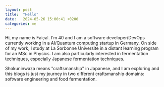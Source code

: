 ```yaml
---
layout: post
title:  "Hello"
date:   2024-05-26 15:00:41 +0200
categories: me
---
```

Hi, my name is Faiçal. I'm 40 and I am a software developer/DevOps currently working in a AI/Quantum computing startup in Germany. 
On side of my work, I study at La Sorbonne Universite in a distant learning program for an MSc in Physics. 
I am also particularly interested in fermentation techniques, especially Japanese fermentation techniques.

Shokuninwaza means "craftsmanship" in Japanese, and I am exploring and this blogs is just my journey in two different craftsmanship domains: software engineering and food fermentation.